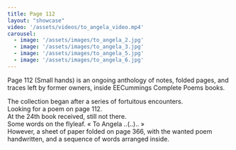 ```yaml
---
title: Page 112
layout: "showcase"
video: '/assets/videos/to_angela_video.mp4'
carousel:
  - image: '/assets/images/to_angela_2.jpg'
  - image: '/assets/images/to_angela_3.jpg'
  - image: '/assets/images/to_angela_5.jpg'
  - image: '/assets/images/to_angela_6.jpg'
---
```


Page 112 (Small hands) is an ongoing anthology of notes, folded pages, and traces left by former owners, inside EECummings Complete Poems books.

The collection began after a series of fortuitous encounters.  
Looking for a poem on page 112.  
At the 24th book received, still not there.  
Some words on the flyleaf. « To Angela ..(..).. »  
However, a sheet of paper folded on page 366, with the wanted poem handwritten, and a sequence of words arranged inside.